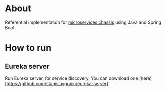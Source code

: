 # About
Referential implementation for [microservices chassis](https://microservices.io/patterns/microservice-chassis.html) using Java and Spring Boot.

# How to run
## Eureka server
Run Eureka server, for service discovery.
You can download one (here)[https://github.com/stanislavgrujic/eureka-server].

